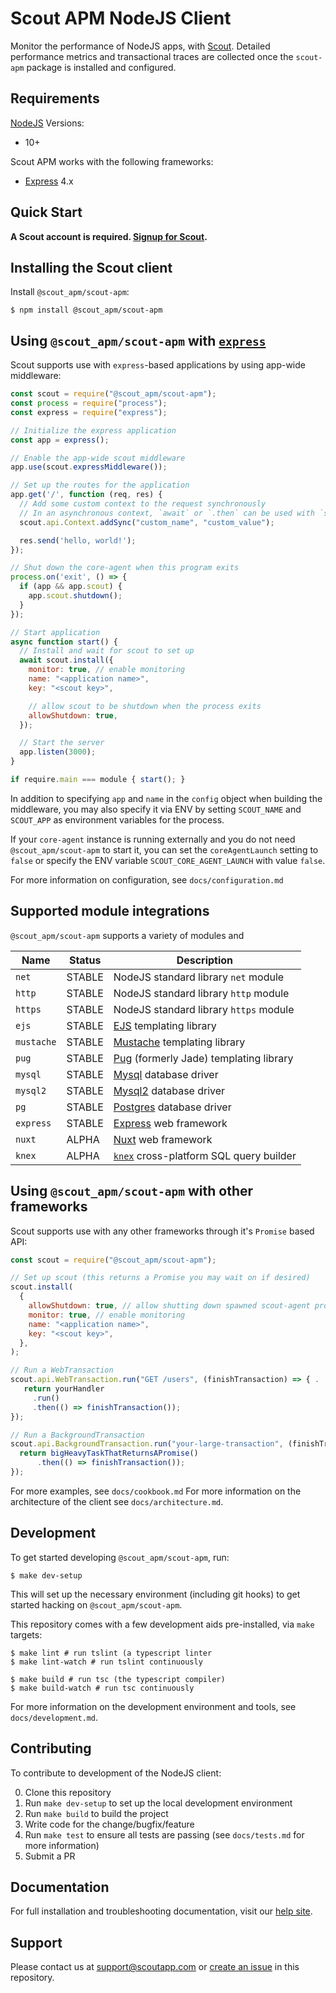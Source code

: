 # Scout APM NodeJS Client #

Monitor the performance of NodeJS apps, with [Scout](https://www.scoutapp.com). Detailed performance metrics and transactional traces are collected once the `scout-apm` package is installed and configured.

## Requirements

[NodeJS](https://nodejs.org) Versions:
- 10+

Scout APM works with the following frameworks:
- [Express](https://expressjs.com) 4.x

## Quick Start

__A Scout account is required. [Signup for Scout](https://apm.scoutapp.com/users/sign_up).__

## Installing the Scout client

Install `@scout_apm/scout-apm`:

```shell
$ npm install @scout_apm/scout-apm
```

## Using `@scout_apm/scout-apm` with [`express`](https://expressjs.com/)

Scout supports use with `express`-based applications by using app-wide middleware:

```javascript
const scout = require("@scout_apm/scout-apm");
const process = require("process");
const express = require("express");

// Initialize the express application
const app = express();

// Enable the app-wide scout middleware
app.use(scout.expressMiddleware());

// Set up the routes for the application
app.get('/', function (req, res) {
  // Add some custom context to the request synchronously
  // In an asynchronous context, `await` or `.then` can be used with `scout.api.Context.add`
  scout.api.Context.addSync("custom_name", "custom_value");

  res.send('hello, world!');
});

// Shut down the core-agent when this program exits
process.on('exit', () => {
  if (app && app.scout) {
    app.scout.shutdown();
  }
});

// Start application
async function start() {
  // Install and wait for scout to set up
  await scout.install({
    monitor: true, // enable monitoring
    name: "<application name>",
    key: "<scout key>",

    // allow scout to be shutdown when the process exits
    allowShutdown: true,
  });

  // Start the server
  app.listen(3000);
}

if require.main === module { start(); }
```

In addition to specifying `app` and `name` in the `config` object when building the middleware, you may also specify it via ENV by setting `SCOUT_NAME` and `SCOUT_APP` as environment variables for the process.

If your `core-agent` instance is running externally and you do not need `@scout_apm/scout-apm` to start it, you can set the `coreAgentLaunch` setting to `false` or specify the ENV variable `SCOUT_CORE_AGENT_LAUNCH` with value `false`.

For more information on configuration, see `docs/configuration.md`

## Supported module integrations ##

`@scout_apm/scout-apm` supports a variety of modules and

| Name       | Status | Description                                                                          |
|------------|--------|--------------------------------------------------------------------------------------|
| `net`      | STABLE | NodeJS standard library `net` module                                                 |
| `http`     | STABLE | NodeJS standard library `http` module                                                |
| `https`    | STABLE | NodeJS standard library `https` module                                               |
| `ejs`      | STABLE | [EJS](https://www.npmjs.com/package/ejs) templating library                          |
| `mustache` | STABLE | [Mustache](https://github.com/janl/mustache.js/) templating library                  |
| `pug`      | STABLE | [Pug](https://pugjs.org/api/getting-started.html) (formerly Jade) templating library |
| `mysql`    | STABLE | [Mysql](https://www.npmjs.com/package/mysql) database driver                         |
| `mysql2`   | STABLE | [Mysql2](https://www.npmjs.com/package/mysql2) database driver                       |
| `pg`       | STABLE | [Postgres](https://www.npmjs.com/package/postgres) database driver                   |
| `express`  | STABLE | [Express](https://www.npmjs.com/package/express) web framework                       |
| `nuxt`     | ALPHA  | [Nuxt](https://www.npmjs.com/package/nuxt) web framework                             |
| `knex`     | ALPHA  | [`knex`](https://www.npmjs.com/package/knex) cross-platform SQL query builder          |

## Using `@scout_apm/scout-apm` with other frameworks ##

Scout supports use with any other frameworks through it's `Promise` based API:

```javascript
const scout = require("@scout_apm/scout-apm");

// Set up scout (this returns a Promise you may wait on if desired)
scout.install(
  {
    allowShutdown: true, // allow shutting down spawned scout-agent processes from this program
    monitor: true, // enable monitoring
    name: "<application name>",
    key: "<scout key>",
  },
);

// Run a WebTransaction
scout.api.WebTransaction.run("GET /users", (finishTransaction) => { .
   return yourHandler
     .run()
     .then(() => finishTransaction());
});

// Run a BackgroundTransaction
scout.api.BackgroundTransaction.run("your-large-transaction", (finishTransaction) => {
  return bigHeavyTaskThatReturnsAPromise()
      .then(() => finishTransaction());
});
```

For more examples, see `docs/cookbook.md`
For more information on the architecture of the client see `docs/architecture.md`.

## Development

To get started developing `@scout_apm/scout-apm`, run:

```shell
$ make dev-setup
```

This will set up the necessary environment (including git hooks) to get started hacking on `@scout_apm/scout-apm`.

This repository comes with a few development aids pre-installed, via `make` targets:

```
$ make lint # run tslint (a typescript linter
$ make lint-watch # run tslint continuously

$ make build # run tsc (the typescript compiler)
$ make build-watch # run tsc continuously
```

For more information on the development environment and tools, see `docs/development.md`.

## Contributing

To contribute to development of the NodeJS client:

0. Clone this repository
1. Run `make dev-setup` to set up the local development environment
2. Run `make build` to build the project
3. Write code for the change/bugfix/feature
4. Run `make test` to ensure all tests are passing (see `docs/tests.md` for more information)
5. Submit a PR

## Documentation

For full installation and troubleshooting documentation, visit our [help site](http://help.apm.scoutapp.com/#nodejs-client).

## Support

Please contact us at [support@scoutapp.com](mailto://support@scoutapp.com) or [create an issue](https://github.com/scoutapp/scout_apm_node/issues/new) in this repository.
